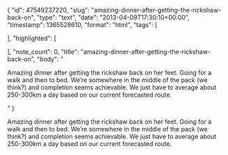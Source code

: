 {
  "id": 47549237220,
  "slug": "amazing-dinner-after-getting-the-rickshaw-back-on",
  "type": "text",
  "date": "2013-04-09T17:30:10+00:00",
  "timestamp": 1365528610,
  "format": "html",
  "tags": [

  ],
  "highlighted": [

  ],
  "note_count": 0,
  "title": "amazing-dinner-after-getting-the-rickshaw-back-on",
  "body": "<p>Amazing dinner after getting the rickshaw back on her feet. Going for a walk and then to bed. We&rsquo;re somewhere in the middle of the pack (we think?) and completion seems achievable. We just have to average about 250-300km a day based on our current forecasted route.</p>"
}

<p>Amazing dinner after getting the rickshaw back on her feet. Going for a walk and then to bed. We&rsquo;re somewhere in the middle of the pack (we think?) and completion seems achievable. We just have to average about 250-300km a day based on our current forecasted route.</p>